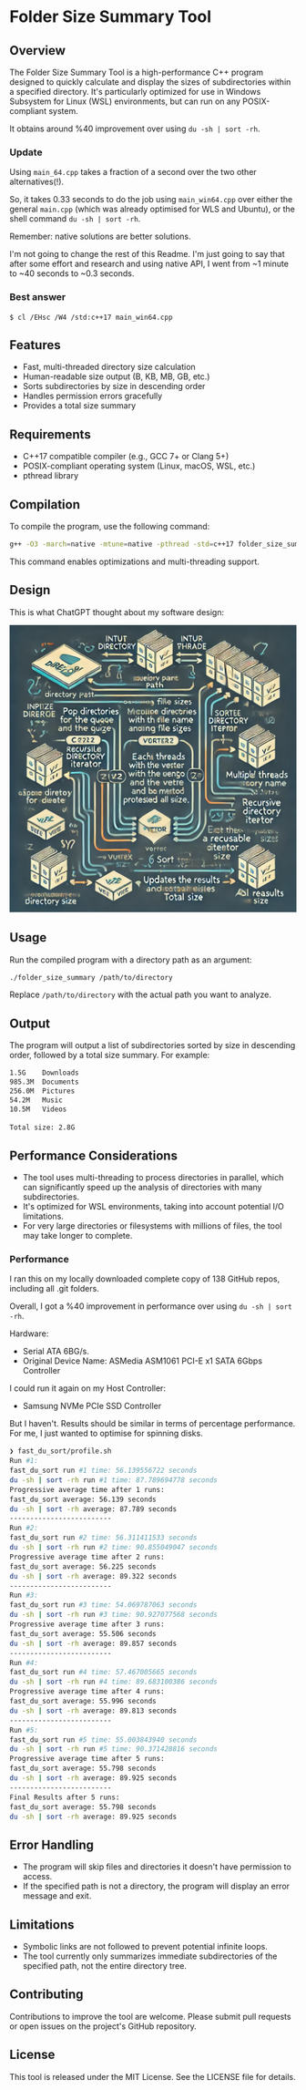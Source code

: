 # Folder Size Summary Tool

## Overview

The Folder Size Summary Tool is a high-performance C++ program designed to quickly calculate and display the sizes of subdirectories within a specified directory. It's particularly optimized for use in Windows Subsystem for Linux (WSL) environments, but can run on any POSIX-compliant system.

It obtains around %40 improvement over using `du -sh | sort -rh`.

### Update

Using `main_64.cpp` takes a fraction of a second over the two other alternatives(!).

So, it takes 0.33 seconds to do the job using `main_win64.cpp` over either the general `main.cpp` (which was already optimised for WLS and Ubuntu), or the shell command  `du -sh | sort -rh`.

Remember: native solutions are better solutions.

I'm not going to change the rest of this Readme. I'm just going to say that after some effort and research and using native API, I went from ~1 minute to ~40 seconds to ~0.3 seconds.

### Best answer

```
$ cl /EHsc /W4 /std:c++17 main_win64.cpp
```

## Features

- Fast, multi-threaded directory size calculation
- Human-readable size output (B, KB, MB, GB, etc.)
- Sorts subdirectories by size in descending order
- Handles permission errors gracefully
- Provides a total size summary

## Requirements

- C++17 compatible compiler (e.g., GCC 7+ or Clang 5+)
- POSIX-compliant operating system (Linux, macOS, WSL, etc.)
- pthread library

## Compilation

To compile the program, use the following command:

```bash
g++ -O3 -march=native -mtune=native -pthread -std=c++17 folder_size_summary.cpp -o folder_size_summary
```

This command enables optimizations and multi-threading support.

## Design

This is what ChatGPT thought about my software design:

![Design](resources/design.jpg)

## Usage

Run the compiled program with a directory path as an argument:

```bash
./folder_size_summary /path/to/directory
```

Replace `/path/to/directory` with the actual path you want to analyze.

## Output

The program will output a list of subdirectories sorted by size in descending order, followed by a total size summary. For example:

```
1.5G    Downloads
985.3M  Documents
256.0M  Pictures
54.2M   Music
10.5M   Videos

Total size: 2.8G
```

## Performance Considerations

- The tool uses multi-threading to process directories in parallel, which can significantly speed up the analysis of directories with many subdirectories.
- It's optimized for WSL environments, taking into account potential I/O limitations.
- For very large directories or filesystems with millions of files, the tool may take longer to complete.

### Performance

I ran this on my locally downloaded complete copy of 138 GitHub repos, including all .git folders.

Overall, I got a %40 improvement in performance over using `du -sh | sort -rh`.

Hardware: 
* Serial ATA 6BG/s. 
* Original Device Name: ASMedia ASM1061 PCI-E x1 SATA 6Gbps Controller

I could run it again on my Host Controller:
* Samsung NVMe PCIe SSD Controller

But I haven't. Results should be similar in terms of percentage performance. For me, I just wanted to optimise for spinning disks. 

```bash
❯ fast_du_sort/profile.sh
Run #1:
fast_du_sort run #1 time: 56.139556722 seconds
du -sh | sort -rh run #1 time: 87.789694778 seconds
Progressive average time after 1 runs:
fast_du_sort average: 56.139 seconds
du -sh | sort -rh average: 87.789 seconds
-------------------------
Run #2:
fast_du_sort run #2 time: 56.311411533 seconds
du -sh | sort -rh run #2 time: 90.855049047 seconds
Progressive average time after 2 runs:
fast_du_sort average: 56.225 seconds
du -sh | sort -rh average: 89.322 seconds
-------------------------
Run #3:
fast_du_sort run #3 time: 54.069787063 seconds
du -sh | sort -rh run #3 time: 90.927077568 seconds
Progressive average time after 3 runs:
fast_du_sort average: 55.506 seconds
du -sh | sort -rh average: 89.857 seconds
-------------------------
Run #4:
fast_du_sort run #4 time: 57.467005665 seconds
du -sh | sort -rh run #4 time: 89.683100386 seconds
Progressive average time after 4 runs:
fast_du_sort average: 55.996 seconds
du -sh | sort -rh average: 89.813 seconds
-------------------------
Run #5:
fast_du_sort run #5 time: 55.003843940 seconds
du -sh | sort -rh run #5 time: 90.371428816 seconds
Progressive average time after 5 runs:
fast_du_sort average: 55.798 seconds
du -sh | sort -rh average: 89.925 seconds
-------------------------
Final Results after 5 runs:
fast_du_sort average: 55.798 seconds
du -sh | sort -rh average: 89.925 seconds
```

## Error Handling

- The program will skip files and directories it doesn't have permission to access.
- If the specified path is not a directory, the program will display an error message and exit.

## Limitations

- Symbolic links are not followed to prevent potential infinite loops.
- The tool currently only summarizes immediate subdirectories of the specified path, not the entire directory tree.

## Contributing

Contributions to improve the tool are welcome. Please submit pull requests or open issues on the project's GitHub repository.

## License

This tool is released under the MIT License. See the LICENSE file for details.
